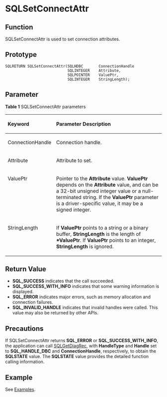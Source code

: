 # SQLSetConnectAttr<a name="EN-US_TOPIC_0242371455"></a>

## Function<a name="en-us_topic_0238272901_en-us_topic_0237120431_en-us_topic_0059777827_se8dc3eed91144d248bfd9c9d9b144b15"></a>

SQLSetConnectAttr is used to set connection attributes.

## Prototype<a name="en-us_topic_0238272901_en-us_topic_0237120431_en-us_topic_0059777827_s2c4e3a37799b4f07a9b22c05f4166f27"></a>

```
SQLRETURN SQLSetConnectAttr(SQLHDBC       ConnectionHandle
                            SQLINTEGER    Attribute,    
                            SQLPOINTER    ValuePtr,     
                            SQLINTEGER    StringLength);
```

## Parameter<a name="en-us_topic_0238272901_en-us_topic_0237120431_en-us_topic_0059777827_s7729ce590d3c4eef9cbc62b3973d4feb"></a>

**Table  1**  SQLSetConnectAttr parameters

<a name="en-us_topic_0238272901_en-us_topic_0237120431_en-us_topic_0059777827_tade40e51081242c39ed6b9052dd71671"></a>
<table><thead align="left"><tr id="en-us_topic_0238272901_en-us_topic_0237120431_en-us_topic_0059777827_r7eb093ebfd84455ca7313d34669fee99"><th class="cellrowborder" valign="top" width="23.27%" id="mcps1.2.3.1.1"><p id="en-us_topic_0238272901_en-us_topic_0237120431_en-us_topic_0059777827_a667e7535363842138b12773dfea3acd1"><a name="en-us_topic_0238272901_en-us_topic_0237120431_en-us_topic_0059777827_a667e7535363842138b12773dfea3acd1"></a><a name="en-us_topic_0238272901_en-us_topic_0237120431_en-us_topic_0059777827_a667e7535363842138b12773dfea3acd1"></a><strong id="en-us_topic_0238272901_en-us_topic_0237120431_en-us_topic_0059777827_a98aaed01fefa44009722a371ea43cd72"><a name="en-us_topic_0238272901_en-us_topic_0237120431_en-us_topic_0059777827_a98aaed01fefa44009722a371ea43cd72"></a><a name="en-us_topic_0238272901_en-us_topic_0237120431_en-us_topic_0059777827_a98aaed01fefa44009722a371ea43cd72"></a>Keyword</strong></p>
</th>
<th class="cellrowborder" valign="top" width="76.73%" id="mcps1.2.3.1.2"><p id="en-us_topic_0238272901_en-us_topic_0237120431_en-us_topic_0059777827_af54cf2cf0e134631b3bfc82100d783c3"><a name="en-us_topic_0238272901_en-us_topic_0237120431_en-us_topic_0059777827_af54cf2cf0e134631b3bfc82100d783c3"></a><a name="en-us_topic_0238272901_en-us_topic_0237120431_en-us_topic_0059777827_af54cf2cf0e134631b3bfc82100d783c3"></a><strong id="en-us_topic_0238272901_b1149022797"><a name="en-us_topic_0238272901_b1149022797"></a><a name="en-us_topic_0238272901_b1149022797"></a>Parameter Description</strong></p>
</th>
</tr>
</thead>
<tbody><tr id="en-us_topic_0238272901_en-us_topic_0237120431_en-us_topic_0059777827_rcbcb561bbde04c1abab3653b06f8af6f"><td class="cellrowborder" valign="top" width="23.27%" headers="mcps1.2.3.1.1 "><p id="en-us_topic_0238272901_en-us_topic_0237120431_en-us_topic_0059777827_ae791a6b139fd429687444e6b313a8376"><a name="en-us_topic_0238272901_en-us_topic_0237120431_en-us_topic_0059777827_ae791a6b139fd429687444e6b313a8376"></a><a name="en-us_topic_0238272901_en-us_topic_0237120431_en-us_topic_0059777827_ae791a6b139fd429687444e6b313a8376"></a>ConnectionHandle</p>
</td>
<td class="cellrowborder" valign="top" width="76.73%" headers="mcps1.2.3.1.2 "><p id="en-us_topic_0238272901_en-us_topic_0237120431_en-us_topic_0059777827_a46c8fea3a3e248f7b927fdcd54246daa"><a name="en-us_topic_0238272901_en-us_topic_0237120431_en-us_topic_0059777827_a46c8fea3a3e248f7b927fdcd54246daa"></a><a name="en-us_topic_0238272901_en-us_topic_0237120431_en-us_topic_0059777827_a46c8fea3a3e248f7b927fdcd54246daa"></a>Connection handle.</p>
</td>
</tr>
<tr id="en-us_topic_0238272901_en-us_topic_0237120431_en-us_topic_0059777827_ref5fb95e1c1e4c70bdca3be2865ea6f6"><td class="cellrowborder" valign="top" width="23.27%" headers="mcps1.2.3.1.1 "><p id="en-us_topic_0238272901_en-us_topic_0237120431_en-us_topic_0059777827_a35e34c8507cf49f1b8cf924d11a89ade"><a name="en-us_topic_0238272901_en-us_topic_0237120431_en-us_topic_0059777827_a35e34c8507cf49f1b8cf924d11a89ade"></a><a name="en-us_topic_0238272901_en-us_topic_0237120431_en-us_topic_0059777827_a35e34c8507cf49f1b8cf924d11a89ade"></a>Attribute</p>
</td>
<td class="cellrowborder" valign="top" width="76.73%" headers="mcps1.2.3.1.2 "><p id="en-us_topic_0238272901_en-us_topic_0237120431_en-us_topic_0059777827_a9ae74af514a5475eaf5ed65ed75043f0"><a name="en-us_topic_0238272901_en-us_topic_0237120431_en-us_topic_0059777827_a9ae74af514a5475eaf5ed65ed75043f0"></a><a name="en-us_topic_0238272901_en-us_topic_0237120431_en-us_topic_0059777827_a9ae74af514a5475eaf5ed65ed75043f0"></a>Attribute to set.</p>
</td>
</tr>
<tr id="en-us_topic_0238272901_en-us_topic_0237120431_en-us_topic_0059777827_r10e9ba39ddc74bbe97828a9fe966fbda"><td class="cellrowborder" valign="top" width="23.27%" headers="mcps1.2.3.1.1 "><p id="en-us_topic_0238272901_en-us_topic_0237120431_en-us_topic_0059777827_afec09da615ce49e9b3e7c0d84e1c55ac"><a name="en-us_topic_0238272901_en-us_topic_0237120431_en-us_topic_0059777827_afec09da615ce49e9b3e7c0d84e1c55ac"></a><a name="en-us_topic_0238272901_en-us_topic_0237120431_en-us_topic_0059777827_afec09da615ce49e9b3e7c0d84e1c55ac"></a>ValuePtr</p>
</td>
<td class="cellrowborder" valign="top" width="76.73%" headers="mcps1.2.3.1.2 "><p id="en-us_topic_0238272901_en-us_topic_0237120431_en-us_topic_0059777827_af02e14e5cd344e1da182edd3ec08a228"><a name="en-us_topic_0238272901_en-us_topic_0237120431_en-us_topic_0059777827_af02e14e5cd344e1da182edd3ec08a228"></a><a name="en-us_topic_0238272901_en-us_topic_0237120431_en-us_topic_0059777827_af02e14e5cd344e1da182edd3ec08a228"></a>Pointer to the <strong id="en-us_topic_0238272901_b38981173913"><a name="en-us_topic_0238272901_b38981173913"></a><a name="en-us_topic_0238272901_b38981173913"></a>Attribute</strong> value. <strong id="en-us_topic_0238272901_b842352706153959"><a name="en-us_topic_0238272901_b842352706153959"></a><a name="en-us_topic_0238272901_b842352706153959"></a>ValuePtr</strong> depends on the <strong id="en-us_topic_0238272901_b1691763217912"><a name="en-us_topic_0238272901_b1691763217912"></a><a name="en-us_topic_0238272901_b1691763217912"></a>Attribute</strong> value, and can be a 32-bit unsigned integer value or a null-terminated string. If the <strong id="en-us_topic_0238272901_b8965142619104"><a name="en-us_topic_0238272901_b8965142619104"></a><a name="en-us_topic_0238272901_b8965142619104"></a>ValuePtr</strong> parameter is a driver-specific value, it may be a signed integer.</p>
</td>
</tr>
<tr id="en-us_topic_0238272901_en-us_topic_0237120431_en-us_topic_0059777827_r3de5904d75fd4cfa9accc0752197579a"><td class="cellrowborder" valign="top" width="23.27%" headers="mcps1.2.3.1.1 "><p id="en-us_topic_0238272901_en-us_topic_0237120431_en-us_topic_0059777827_af423e7625e0341eaaba023ac05edec20"><a name="en-us_topic_0238272901_en-us_topic_0237120431_en-us_topic_0059777827_af423e7625e0341eaaba023ac05edec20"></a><a name="en-us_topic_0238272901_en-us_topic_0237120431_en-us_topic_0059777827_af423e7625e0341eaaba023ac05edec20"></a>StringLength</p>
</td>
<td class="cellrowborder" valign="top" width="76.73%" headers="mcps1.2.3.1.2 "><p id="en-us_topic_0238272901_en-us_topic_0237120431_en-us_topic_0059777827_a0582ff9af622483fa0dcebb56c6187cf"><a name="en-us_topic_0238272901_en-us_topic_0237120431_en-us_topic_0059777827_a0582ff9af622483fa0dcebb56c6187cf"></a><a name="en-us_topic_0238272901_en-us_topic_0237120431_en-us_topic_0059777827_a0582ff9af622483fa0dcebb56c6187cf"></a>If <strong id="en-us_topic_0238272901_b84235270615534"><a name="en-us_topic_0238272901_b84235270615534"></a><a name="en-us_topic_0238272901_b84235270615534"></a>ValuePtr</strong> points to a string or a binary buffer, <strong id="en-us_topic_0238272901_b48371111124219"><a name="en-us_topic_0238272901_b48371111124219"></a><a name="en-us_topic_0238272901_b48371111124219"></a>StringLength</strong> is the length of <strong id="en-us_topic_0238272901_b84235270615538"><a name="en-us_topic_0238272901_b84235270615538"></a><a name="en-us_topic_0238272901_b84235270615538"></a>*ValuePtr</strong>. If <strong id="en-us_topic_0238272901_b842352706155312"><a name="en-us_topic_0238272901_b842352706155312"></a><a name="en-us_topic_0238272901_b842352706155312"></a>ValuePtr</strong> points to an integer, <strong id="en-us_topic_0238272901_b842352706155314"><a name="en-us_topic_0238272901_b842352706155314"></a><a name="en-us_topic_0238272901_b842352706155314"></a>StringLength</strong> is ignored.</p>
</td>
</tr>
</tbody>
</table>

## Return Value<a name="en-us_topic_0238272901_en-us_topic_0237120431_en-us_topic_0059777827_s12ee56593ac441249a9f5f184e227202"></a>

-   **SQL\_SUCCESS**  indicates that the call succeeded.
-   **SQL\_SUCCESS\_WITH\_INFO**  indicates that some warning information is displayed.
-   **SQL\_ERROR**  indicates major errors, such as memory allocation and connection failures.
-   **SQL\_INVALID\_HANDLE**  indicates that invalid handles were called. This value may also be returned by other APIs.

## Precautions<a name="en-us_topic_0238272901_en-us_topic_0237120431_en-us_topic_0059777827_s78fe87e5aec14489b395f28b33ec0876"></a>

If SQLSetConnectAttr returns  **SQL\_ERROR**  or  **SQL\_SUCCESS\_WITH\_INFO**, the application can call  [SQLGetDiagRec](sqlgetdiagrec.md), with  **HandleType**  and  **Handle**  set to  **SQL\_HANDLE\_DBC**  and  **ConnectionHandle**, respectively, to obtain the  **SQLSTATE**  value. The  **SQLSTATE**  value provides the detailed function calling information.

## Example<a name="en-us_topic_0238272901_en-us_topic_0237120431_en-us_topic_0059777827_s25786d32524c458786d43445baa48941"></a>

See  [Examples](example-odbc.md).

